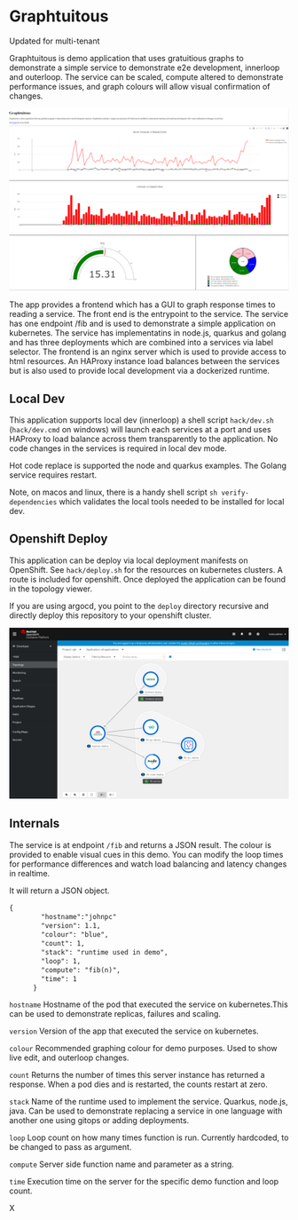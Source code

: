 # Graphtuitous

Updated for multi-tenant

Graphtuitous is demo application that uses gratuitious graphs to demonstrate a simple service to demonstrate e2e development, innerloop and outerloop. The service can be scaled, compute altered to demonstrate performance issues, and graph colours will allow visual confirmation of changes.

![Gratuitous Graphs](graphtuitous.png)

The app provides a frontend which has a GUI to graph response times to reading a service. The front end is the entrypoint to the service. The service has  one endpoint /fib and is used to demonstrate a simple application on kubernetes. The service has implementatins in node.js, quarkus and golang and has three deployments which are combined into a services via label selector. The frontend is an nginx server which is used to provide access to html resources. An HAProxy instance load balances between the services but is also used to provide local development via a dockerized runtime.

## Local Dev 

This application supports local dev (innerloop) a shell script `hack/dev.sh` (`hack/dev.cmd` on windows) will launch each services at a port and uses HAProxy to load balance across them transparently to the application. No code changes in the services is required in local dev mode.

Hot code replace is supported the node and quarkus examples. The Golang service requires restart. 

Note, on macos and linux, there is a handy shell script `sh verify-dependencies` which validates the local tools needed to be installed for local dev.


## Openshift Deploy

This application can be deploy via local deployment manifests on OpenShift. See `hack/deploy.sh` for the resources on kubernetes clusters. A route is included for openshift.
Once deployed the application can be found in the topology viewer.

If you are using argocd, you point to the `deploy` directory recursive and directly deploy this repository to your openshift cluster. 

![Gratuitous Graphs](openshift.png)


## Internals 

The service is at endpoint `/fib` and returns a JSON result. The colour is provided to enable visual cues in this demo. 
You can modify the loop times for performance differences and watch load balancing and latency changes in realtime.

It will return a JSON object. 
```
{ 
        "hostname":"johnpc"
        "version": 1.1, 
        "colour": "blue",
        "count": 1,
        "stack": "runtime used in demo",  
        "loop": 1,
        "compute": "fib(n)",
        "time": 1
      }

``` 
 
`hostname`  Hostname of the pod that executed the service on kubernetes.This can be used to demonstrate replicas, failures
        and scaling.
	
`version` Version of the app that executed the service on kubernetes.  
  
 `colour`    Recommended graphing colour for demo purposes. Used to show live edit, and outerloop changes.
  
 `count`   Returns the number of times this server instance has returned a response.
        When a pod dies and is restarted, the counts restart at zero.
	
`stack`   Name of the runtime used to implement the service. Quarkus, node.js, java. 
        Can be used to demonstrate replacing a service in one language with another one using gitops or adding deployments.
	      
`loop` Loop count on how many times function is run. Currently hardcoded, to be changed to pass as argument.
   
   `compute` Server side function name and parameter as a string. 
  
   `time` Execution time on the server for the specific demo function and loop count.
   
  
X
